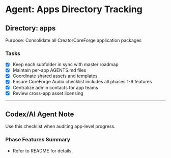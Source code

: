 # Agent: Apps Directory Tracking

## Directory: apps
Purpose: Consolidate all CreatorCoreForge application packages

### Tasks
- [x] Keep each subfolder in sync with master roadmap
- [x] Maintain per-app AGENTS.md files
- [x] Coordinate shared assets and templates
- [x] Ensure CoreForge Audio checklist includes all phases 1-9 features
- [x] Centralize admin contacts for app teams
- [x] Review cross-app asset licensing

---

## Codex/AI Agent Note
Use this checklist when auditing app-level progress.

### Phase Features Summary
- Refer to README for details.

